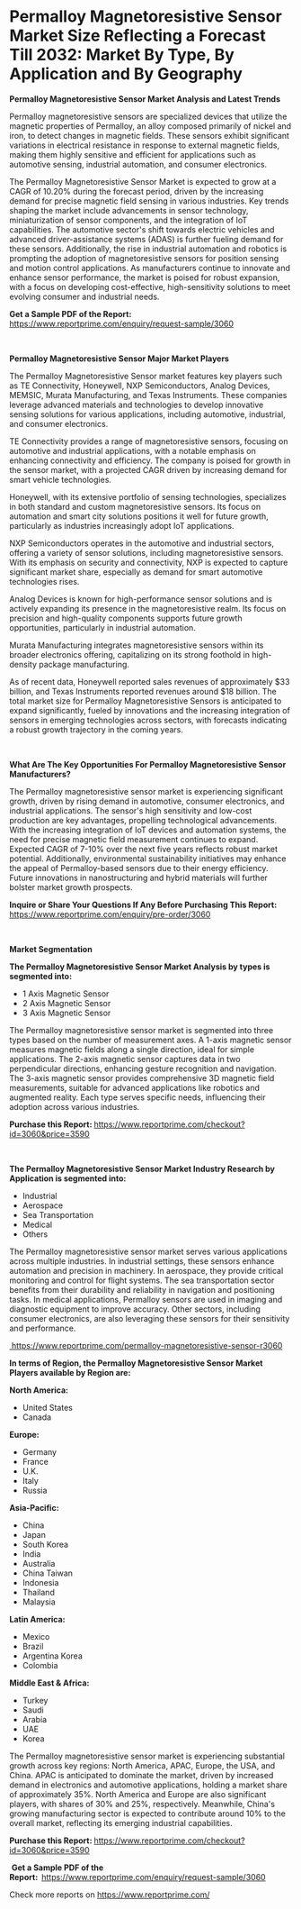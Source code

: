 <p><h1>Permalloy Magnetoresistive Sensor Market Size Reflecting a Forecast Till 2032: Market By Type, By Application and By Geography</h1></p><p><strong>Permalloy Magnetoresistive Sensor Market Analysis and Latest Trends</strong></p>
<p><p>Permalloy magnetoresistive sensors are specialized devices that utilize the magnetic properties of Permalloy, an alloy composed primarily of nickel and iron, to detect changes in magnetic fields. These sensors exhibit significant variations in electrical resistance in response to external magnetic fields, making them highly sensitive and efficient for applications such as automotive sensing, industrial automation, and consumer electronics.</p><p>The Permalloy Magnetoresistive Sensor Market is expected to grow at a CAGR of 10.20% during the forecast period, driven by the increasing demand for precise magnetic field sensing in various industries. Key trends shaping the market include advancements in sensor technology, miniaturization of sensor components, and the integration of IoT capabilities. The automotive sector's shift towards electric vehicles and advanced driver-assistance systems (ADAS) is further fueling demand for these sensors. Additionally, the rise in industrial automation and robotics is prompting the adoption of magnetoresistive sensors for position sensing and motion control applications. As manufacturers continue to innovate and enhance sensor performance, the market is poised for robust expansion, with a focus on developing cost-effective, high-sensitivity solutions to meet evolving consumer and industrial needs.</p></p>
<p><strong>Get a Sample PDF of the Report:&nbsp;</strong> <a href="https://www.reportprime.com/enquiry/request-sample/3060?utm_campaign=1950&utm_medium=2&utm_source=Github&utm_content=ia&utm_term=18032025&utm_id=permalloy-magnetoresistive-sensor">https://www.reportprime.com/enquiry/request-sample/3060</a></p>
<p>&nbsp;</p>
<p><strong>Permalloy Magnetoresistive Sensor Major Market Players</strong></p>
<p><p>The Permalloy Magnetoresistive Sensor market features key players such as TE Connectivity, Honeywell, NXP Semiconductors, Analog Devices, MEMSIC, Murata Manufacturing, and Texas Instruments. These companies leverage advanced materials and technologies to develop innovative sensing solutions for various applications, including automotive, industrial, and consumer electronics.</p><p>TE Connectivity provides a range of magnetoresistive sensors, focusing on automotive and industrial applications, with a notable emphasis on enhancing connectivity and efficiency. The company is poised for growth in the sensor market, with a projected CAGR driven by increasing demand for smart vehicle technologies.</p><p>Honeywell, with its extensive portfolio of sensing technologies, specializes in both standard and custom magnetoresistive sensors. Its focus on automation and smart city solutions positions it well for future growth, particularly as industries increasingly adopt IoT applications.</p><p>NXP Semiconductors operates in the automotive and industrial sectors, offering a variety of sensor solutions, including magnetoresistive sensors. With its emphasis on security and connectivity, NXP is expected to capture significant market share, especially as demand for smart automotive technologies rises.</p><p>Analog Devices is known for high-performance sensor solutions and is actively expanding its presence in the magnetoresistive realm. Its focus on precision and high-quality components supports future growth opportunities, particularly in industrial automation.</p><p>Murata Manufacturing integrates magnetoresistive sensors within its broader electronics offering, capitalizing on its strong foothold in high-density package manufacturing.</p><p>As of recent data, Honeywell reported sales revenues of approximately $33 billion, and Texas Instruments reported revenues around $18 billion. The total market size for Permalloy Magnetoresistive Sensors is anticipated to expand significantly, fueled by innovations and the increasing integration of sensors in emerging technologies across sectors, with forecasts indicating a robust growth trajectory in the coming years.</p></p>
<p>&nbsp;</p>
<p><strong>What Are The Key Opportunities For Permalloy Magnetoresistive Sensor Manufacturers?</strong></p>
<p><p>The Permalloy magnetoresistive sensor market is experiencing significant growth, driven by rising demand in automotive, consumer electronics, and industrial applications. The sensor's high sensitivity and low-cost production are key advantages, propelling technological advancements. With the increasing integration of IoT devices and automation systems, the need for precise magnetic field measurement continues to expand. Expected CAGR of 7-10% over the next five years reflects robust market potential. Additionally, environmental sustainability initiatives may enhance the appeal of Permalloy-based sensors due to their energy efficiency. Future innovations in nanostructuring and hybrid materials will further bolster market growth prospects.</p></p>
<p><strong>Inquire or Share Your Questions If Any Before Purchasing This Report:</strong> <a href="https://www.reportprime.com/enquiry/pre-order/3060?utm_campaign=1950&utm_medium=2&utm_source=Github&utm_content=ia&utm_term=18032025&utm_id=permalloy-magnetoresistive-sensor">https://www.reportprime.com/enquiry/pre-order/3060</a></p>
<p>&nbsp;</p>
<p><strong>Market Segmentation</strong></p>
<p><strong>The Permalloy Magnetoresistive Sensor Market Analysis by types is segmented into:</strong></p>
<p><ul><li>1 Axis Magnetic Sensor</li><li>2 Axis Magnetic Sensor</li><li>3 Axis Magnetic Sensor</li></ul></p>
<p><p>The Permalloy magnetoresistive sensor market is segmented into three types based on the number of measurement axes. A 1-axis magnetic sensor measures magnetic fields along a single direction, ideal for simple applications. The 2-axis magnetic sensor captures data in two perpendicular directions, enhancing gesture recognition and navigation. The 3-axis magnetic sensor provides comprehensive 3D magnetic field measurements, suitable for advanced applications like robotics and augmented reality. Each type serves specific needs, influencing their adoption across various industries.</p></p>
<p><strong>Purchase this Report:&nbsp;</strong><a href="https://www.reportprime.com/checkout?id=3060&price=3590&utm_campaign=1950&utm_medium=2&utm_source=Github&utm_content=ia&utm_term=18032025&utm_id=permalloy-magnetoresistive-sensor">https://www.reportprime.com/checkout?id=3060&price=3590</a></p>
<p>&nbsp;</p>
<p><strong>The Permalloy Magnetoresistive Sensor Market Industry Research by Application is segmented into:</strong></p>
<p><ul><li>Industrial</li><li>Aerospace</li><li>Sea Transportation</li><li>Medical</li><li>Others</li></ul></p>
<p><p>The Permalloy magnetoresistive sensor market serves various applications across multiple industries. In industrial settings, these sensors enhance automation and precision in machinery. In aerospace, they provide critical monitoring and control for flight systems. The sea transportation sector benefits from their durability and reliability in navigation and positioning tasks. In medical applications, Permalloy sensors are used in imaging and diagnostic equipment to improve accuracy. Other sectors, including consumer electronics, are also leveraging these sensors for their sensitivity and performance.</p></p>
<p><a href="https://www.reportprime.com/permalloy-magnetoresistive-sensor-r3060?utm_campaign=1950&utm_medium=2&utm_source=Github&utm_content=ia&utm_term=18032025&utm_id=permalloy-magnetoresistive-sensor">&nbsp;https://www.reportprime.com/permalloy-magnetoresistive-sensor-r3060</a></p>
<p><strong>In terms of Region, the Permalloy Magnetoresistive Sensor Market Players available by Region are:</strong></p>
<p>
    <p> <strong> North America: </strong>
        <ul>
            <li>United States</li>
            <li>Canada</li>
        </ul>
        </p> 
    <p> <strong> Europe: </strong>
        <ul>
            <li>Germany</li>
            <li>France</li>
            <li>U.K.</li>
            <li>Italy</li>
            <li>Russia</li>
        </ul>
        </p> 
    <p> <strong> Asia-Pacific: </strong>
        <ul>
            <li>China</li>
            <li>Japan</li>
            <li>South Korea</li>
            <li>India</li>
            <li>Australia</li>
            <li>China Taiwan</li>
            <li>Indonesia</li>
            <li>Thailand</li>
            <li>Malaysia</li>
        </ul>
        </p> 
    <p> <strong> Latin America: </strong>
        <ul>
            <li>Mexico</li>
            <li>Brazil</li>
            <li>Argentina Korea</li>
            <li>Colombia</li>
        </ul>
        </p> 
    <p> <strong> Middle East & Africa: </strong>
        <ul>
            <li>Turkey</li>
            <li>Saudi</li>
            <li>Arabia</li>
            <li>UAE</li>
            <li>Korea</li>
        </ul>
    </p>
    </p>
<p><p>The Permalloy magnetoresistive sensor market is experiencing substantial growth across key regions: North America, APAC, Europe, the USA, and China. APAC is anticipated to dominate the market, driven by increased demand in electronics and automotive applications, holding a market share of approximately 35%. North America and Europe are also significant players, with shares of 30% and 25%, respectively. Meanwhile, China's growing manufacturing sector is expected to contribute around 10% to the overall market, reflecting its emerging industrial capabilities.</p></p>
<p><strong>Purchase this Report: </strong><a href="https://www.reportprime.com/checkout?id=3060&price=3590&utm_campaign=1950&utm_medium=2&utm_source=Github&utm_content=ia&utm_term=18032025&utm_id=permalloy-magnetoresistive-sensor">https://www.reportprime.com/checkout?id=3060&price=3590</a></p>
<p>&nbsp;<strong>Get a Sample PDF of the Report:&nbsp;&nbsp;</strong><a href="https://www.reportprime.com/enquiry/request-sample/3060?utm_campaign=1950&utm_medium=2&utm_source=Github&utm_content=ia&utm_term=18032025&utm_id=permalloy-magnetoresistive-sensor">https://www.reportprime.com/enquiry/request-sample/3060</a></p>
<p><strong></strong></p>
<p>Check more reports on <a href="https://www.reportprime.com/?utm_campaign=1950&utm_medium=2&utm_source=Github&utm_content=ia&utm_term=18032025&utm_id=permalloy-magnetoresistive-sensor">https://www.reportprime.com/</a></p>